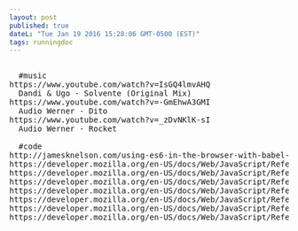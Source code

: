 ```yaml
---
layout: post
published: true
dateL: "Tue Jan 19 2016 15:28:06 GMT-0500 (EST)"
tags: runningdoc
---
```


<pre>

  #music
https://www.youtube.com/watch?v=IsGQ4lmvAHQ
  Dandi & Ugo - Solvente (Original Mix)
https://www.youtube.com/watch?v=-GmEhwA3GMI
  Audio Werner - Dito
https://www.youtube.com/watch?v=_zDvNKlK-sI
  Audio Werner - Rocket

  #code
http://jamesknelson.com/using-es6-in-the-browser-with-babel-6-and-webpack/
https://developer.mozilla.org/en-US/docs/Web/JavaScript/Reference/Functions/Arrow_functions
https://developer.mozilla.org/en-US/docs/Web/JavaScript/Reference/Global_Objects/Object/values
https://developer.mozilla.org/en-US/docs/Web/JavaScript/Reference/Global_Objects/Object/entries#Browser_compatibility
https://developer.mozilla.org/en-US/docs/Web/JavaScript/Reference/Global_Objects/Object/getOwnPropertyNames
https://developer.mozilla.org/en-US/docs/Web/JavaScript/Reference/Global_Objects/Array/forEach
https://developer.mozilla.org/en-US/docs/Web/JavaScript/Reference/Global_Objects/Array/%40%40iterator
https://developer.mozilla.org/en-US/docs/Web/JavaScript/Reference/Statements/for...of


